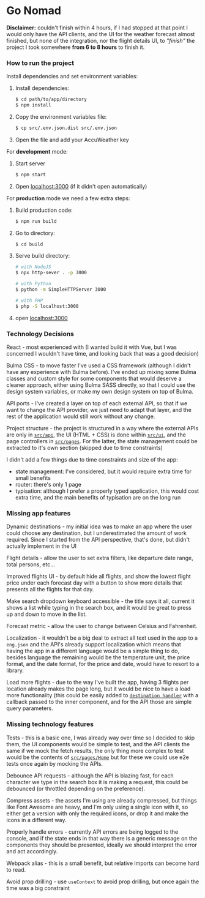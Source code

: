 # Go Nomad


**Disclaimer:** couldn't finish within 4 hours, if I had stopped at that point I would only have the API clients, and the UI for the weather forecast almost finished, but none of the integration, nor the flight details UI, to _"finish"_ the project I took somewhere **from 6 to 8 hours** to finish it.


### How to run the project

Install dependencies and set environment variables:

1. Install dependencies:
    ```bash
    $ cd path/to/app/directory
    $ npm install
    ```
2. Copy the environment variables file:
    ```bash
    $ cp src/.env.json.dist src/.env.json
    ```
3. Open the file and add your AccuWeather key

For **development** mode:

1. Start server
    ```bash
    $ npm start
    ```
2. Open [localhost:3000](http://localhost:3000) (if it didn't open automatically)


For **production** mode we need a few extra steps:

1. Build production code:
    ```bash
    $ npm run build
    ```
2. Go to directory:
    ```bash
    $ cd build
    ```
3. Serve build directory:
    ```bash
    # with NodeJS
    $ npx http-sever . -p 3000

    # with Python
    $ python -m SimpleHTTPServer 3000

    # with PHP
    $ php -S localhost:3000
    ```
4. open [localhost:3000](http://localhost:3000)


### Technology Decisions

React - most experienced with (I wanted build it with Vue, but I was concerned I wouldn't have time, and looking back that was a good decision)

Bulma CSS - to move faster I've used a CSS framework (although I didn't have any experience with Bulma before). I've ended up mixing some Bulma classes and custom style for some components that would deserve a cleaner approach, either using Bulma SASS directly, so that I could use the design system variables, or make my own design system on top of Bulma.

API ports - I've created a layer on top of each external API, so that if we want to change the API provider, we just need to adapt that layer, and the rest of the application would still work without any change.

Project structure - the project is structured in a way where the external APIs are only in [`src/api`](src/api), the UI (HTML + CSS) is done within [`src/ui`](src/ui), and the page controllers in [`src/pages`](src/pages). For the latter, the state management could be extracted to it's own section (skipped due to time constraints)

I didn't add a few things due to time constraints and size of the app:
- state management: I've considered, but it would require extra time for small benefits
- router: there's only 1 page
- typisation: although I prefer a properly typed application, this would cost extra time, and the main benefits of typisation are on the long run


### Missing app features

Dynamic destinations - my initial idea was to make an app where the user could choose any destination, but I underestimated the amount of work required. Since I started from the API perspective, that's done, but didn't actually implement in the UI

Flight details - allow the user to set extra filters, like departure date range, total persons, etc...

Improved flights UI - by default hide all flights, and show the lowest flight price under each forecast day with a button to show more details that presents all the flights for that day.

Make search dropdown keyboard accessible - the title says it all, current it shows a list while typing in the search box, and it would be great to press up and down to move in the list.

Forecast metric - allow the user to change between Celsius and Fahrenheit.

Localization - it wouldn't be a big deal to extract all text used in the app to a `eng.json` and the API's already support localization which means that having the app in a different language would be a simple thing to do, besides language the remaining would be the temperature unit, the price format, and the date format, for the price and date, would have to resort to a library.

Load more flights - due to the way I've built the app, having 3 flights per location already makes the page long, but it would be nice to have a load more functionality (this could be easily added to [`destination handler`](src/pages/Home/Destination.js) with a callback passed to the inner component, and for the API those are simple query parameters.


### Missing technology features

Tests - this is a basic one, I was already way over time so I decided to skip them, the UI components would be simple to test, and the API clients the same if we mock the fetch results, the only thing more complex to test would be the contents of [`src/pages/Home`](src/pages/Home) but for these we could use e2e tests once again by mocking the APIs.

Debounce API requests - although the API is blazing fast, for each character we type in the search box it is making a request, this could be debounced (or throttled depending on the preference).

Compress assets - the assets I'm using are already compressed, but things like Font Awesome are heavy, and I'm only using a single icon with it, so either get a version with only the required icons, or drop it and make the icons in a different way.

Properly handle errors - currently API errors are being logged to the console, and if the state ends in that way there is a generic message on the components they should be presented, ideally we should interpret the error and act accordingly.

Webpack alias - this is a small benefit, but relative imports can become hard to read.

Avoid prop drilling - use `useContext` to avoid prop drilling, but once again the time was a big constraint
